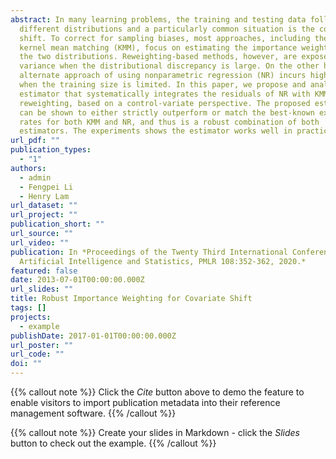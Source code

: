 ```yaml
---
abstract: In many learning problems, the training and testing data follow
  different distributions and a particularly common situation is the covariate
  shift. To correct for sampling biases, most approaches, including the popular
  kernel mean matching (KMM), focus on estimating the importance weights between
  the two distributions. Reweighting-based methods, however, are exposed to high
  variance when the distributional discrepancy is large. On the other hand, the
  alternate approach of using nonparametric regression (NR) incurs high bias
  when the training size is limited. In this paper, we propose and analyze a new
  estimator that systematically integrates the residuals of NR with KMM
  reweighting, based on a control-variate perspective. The proposed estimator
  can be shown to either strictly outperform or match the best-known existing
  rates for both KMM and NR, and thus is a robust combination of both
  estimators. The experiments shows the estimator works well in practice.
url_pdf: ""
publication_types:
  - "1"
authors:
  - admin
  - Fengpei Li
  - Henry Lam
url_dataset: ""
url_project: ""
publication_short: ""
url_source: ""
url_video: ""
publication: In *Proceedings of the Twenty Third International Conference on
  Artificial Intelligence and Statistics, PMLR 108:352-362, 2020.*
featured: false
date: 2013-07-01T00:00:00.000Z
url_slides: ""
title: Robust Importance Weighting for Covariate Shift
tags: []
projects:
  - example
publishDate: 2017-01-01T00:00:00.000Z
url_poster: ""
url_code: ""
doi: ""
---
```

{{% callout note %}}
Click the *Cite* button above to demo the feature to enable visitors to import publication metadata into their reference management software.
{{% /callout %}}

{{% callout note %}}
Create your slides in Markdown - click the *Slides* button to check out the example.
{{% /callout %}}
